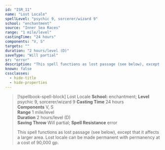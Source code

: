 ```yaml
---
id: "ISR_11"
name: "Lost Locale"
spellLevel: "psychic 9, sorcerer/wizard 9"
school: "enchantment"
source: "Inner Sea Races"
range: "1 mile/level"
castingTime: "24 hours"
components: "V, S"
targets: ""
duration: "2 hours/level (D)"
saveType: "Will partial"
sr: "error"
description: "This spell functions as lost passage (see below), except that it affects a larger area. Lost locale can be made permanent with permanency at a cost of 90,000 gp."
known: false
cssclasses:
  - hide-title
  - hide-properties
---
```


> [!spellbook-spell-block] Lost Locale
> **School:** enchantment; **Level** psychic 9, sorcerer/wizard 9
> **Casting Time** 24 hours  
> **Components** V, S  
> **Range** 1 mile/level  
> **Duration** 2 hours/level (D)  
> **Saving Throw** Will partial; **Spell Resistance** error
> 
> This spell functions as lost passage (see below), except that it affects a larger area. Lost locale can be made permanent with permanency at a cost of 90,000 gp.